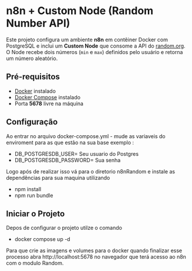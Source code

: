 # n8n + Custom Node (Random Number API)

Este projeto configura um ambiente **n8n** em contêiner Docker com PostgreSQL e inclui um **Custom Node** que consome a API do [random.org](https://www.random.org/).  
O Node recebe dois números (`min` e `max`) definidos pelo usuário e retorna um número aleatório.
## Pré-requisitos

- [Docker](https://docs.docker.com/get-docker/) instalado  
- [Docker Compose](https://docs.docker.com/compose/install/) instalado  
- Porta **5678** livre na máquina  

## Configuração

Ao entrar no arquivo docker-compose.yml - mude as variaveis do enviroment para as que estão na sua base exemplo :

- DB_POSTGRESDB_USER= Seu usuario do Postgres
- DB_POSTGRESDB_PASSWORD= Sua senha

Logo após de realizar isso vá para o diretorio n8nRandom e instale as dependências para sua maquina utilizando

- npm install
- npm run bundle

## Iniciar o Projeto

Depos de configurar o projeto utilze o comando 
- docker compose up -d

Para que crie as imagens e volumes para o docker quando finalizar esse processo abra http://localhost:5678 no navegador que terá acesso ao n8n com o modulo Random.